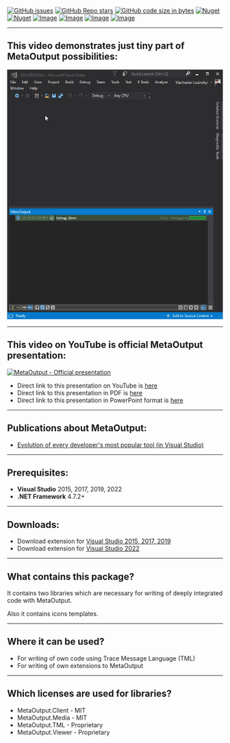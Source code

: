 [![GitHub issues](https://img.shields.io/github/issues/viacheslav-lozinskyi/MetaOutput)](https://github.com/viacheslav-lozinskyi/MetaOutput/issues)
[![GitHub Repo stars](https://img.shields.io/github/stars/viacheslav-lozinskyi/MetaOutput)](https://github.com/viacheslav-lozinskyi/MetaOutput/stargazers)
[![GitHub code size in bytes](https://img.shields.io/github/languages/code-size/viacheslav-lozinskyi/MetaOutput)](https://github.com/viacheslav-lozinskyi/MetaOutput)
[![Nuget](https://img.shields.io/nuget/dt/MetaOutput.Client)](https://www.nuget.org/packages/MetaOutput.Client)
[![Nuget](https://img.shields.io/nuget/v/MetaOutput.Client)](https://www.nuget.org/packages/MetaOutput.Client)
[![Image](https://img.shields.io/badge/VS-2022-blueviolet)](https://marketplace.visualstudio.com/items?itemName=ViacheslavLozinskyi.MetaOutput-2022)
[![Image](https://img.shields.io/badge/VS-2019-blueviolet)](https://marketplace.visualstudio.com/items?itemName=ViacheslavLozinskyi.MetaOutput-2019)
[![Image](https://img.shields.io/badge/VS-2017-blueviolet)](https://marketplace.visualstudio.com/items?itemName=ViacheslavLozinskyi.MetaOutput-2019)
[![Image](https://img.shields.io/badge/VS-2015-blueviolet)](https://marketplace.visualstudio.com/items?itemName=ViacheslavLozinskyi.MetaOutput-2019)

---

## This video demonstrates just tiny part of MetaOutput possibilities:

![MetaOutput-Presentation](resource/video/Presentation1.gif)

---

## This video on YouTube is official MetaOutput presentation:

[![MetaOutput - Official presentation](https://img.youtube.com/vi/_BO40nyx0Qw/hqdefault.jpg)](https://www.youtube.com/watch?v=_BO40nyx0Qw?autoplay=1)

- Direct link to this presentation on YouTube is [here](https://www.youtube.com/watch?v=_BO40nyx0Qw?autoplay=1)
- Direct link to this presentation in PDF is [here](https://github.com/viacheslav-lozinskyi/MetaOutput/blob/main/resource/document/MetaOutput.pdf)
- Direct link to this presentation in PowerPoint format is [here](https://github.com/viacheslav-lozinskyi/MetaOutput/blob/main/resource/document/MetaOutput.pptx)

---

## Publications about MetaOutput:

- [Evolution of every developer's most popular tool (in Visual Studio)](https://habr.com/ru/post/458300/)

---

## Prerequisites:

- **Visual Studio** 2015, 2017, 2019, 2022
- **.NET Framework** 4.7.2+

---

## Downloads:

- Download extension for [Visual Studio 2015, 2017, 2019](https://marketplace.visualstudio.com/items?itemName=ViacheslavLozinskyi.MetaOutput-2019)
- Download extension for [Visual Studio 2022](https://marketplace.visualstudio.com/items?itemName=ViacheslavLozinskyi.MetaOutput-2022)

---

## What contains this package?

It contains two libraries which are necessary for writing of deeply integrated code with MetaOutput.

Also it contains icons templates.

---

## Where it can be used?

- For writing of own code using Trace Message Language (TML)
- For writing of own extensions to MetaOutput

---

## Which licenses are used for libraries?

- MetaOutput.Client - MIT
- MetaOutput.Media - MIT
- MetaOutput.TML - Proprietary
- MetaOutput.Viewer - Proprietary
